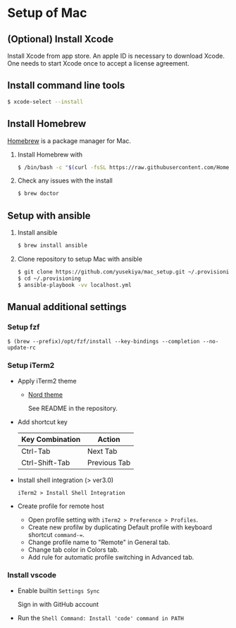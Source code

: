 # Setup of Mac

## (Optional) Install Xcode

Install Xcode from app store.
An apple ID is necessary to download Xcode.
One needs to start Xcode once to accept a license agreement.


## Install command line tools

``` bash
$ xcode-select --install
```


## Install Homebrew

[Homebrew][homebrew] is a package manager for Mac.

1. Install Homebrew with

   ``` bash
   $ /bin/bash -c "$(curl -fsSL https://raw.githubusercontent.com/Homebrew/install/master/install.sh)"
   ```

2. Check any issues with the install

   ``` bash
   $ brew doctor
   ```

## Setup with ansible

1. Install ansible

   ``` bash
   $ brew install ansible
   ```

2. Clone repository to setup Mac with ansible

   ``` bash
   $ git clone https://github.com/yusekiya/mac_setup.git ~/.provisioning
   $ cd ~/.provisioning
   $ ansible-playbook -vv localhost.yml
   ```


## Manual additional settings

### Setup fzf

```shell
$ (brew --prefix)/opt/fzf/install --key-bindings --completion --no-update-rc
```

### Setup iTerm2

- Apply iTerm2 theme

    - [Nord theme][nord]

        See README in the repository.

- Add shortcut key

    | Key Combination  | Action           |
    |------------------|------------------|
    | Ctrl-Tab         | Next Tab         |
    | Ctrl-Shift-Tab   | Previous Tab     |


- Install shell integration (> ver3.0)

    `iTerm2 > Install Shell Integration`

- Create profile for remote host

    - Open profile setting with `iTerm2 > Preference > Profiles`.
    - Create new profilw by duplicating Default profile with keyboard shortcut `command-=`.
    - Change profile name to "Remote" in General tab.
    - Change tab color in Colors tab.
    - Add rule for automatic profile switching in Advanced tab.


### Install vscode

- Enable builtin `Settings Sync`

    Sign in with GitHub account

- Run the `Shell Command: Install 'code' command in PATH`



[homebrew]: http://brew.sh/
[nord]: https://github.com/arcticicestudio/nord-iterm2
